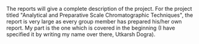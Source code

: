 The reports will give a complete description of the project. For the project titled "Analytical and Preparative Scale Chromatographic Techniques", the report is very large as every group member has prepared his/her own report. My part is the one which is covered in the beginning (I have specified it by writing my name over there, Utkarsh Dogra).
